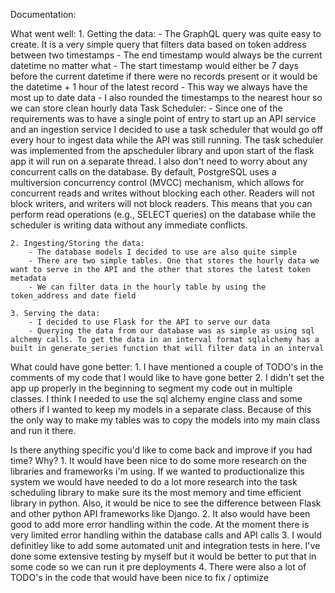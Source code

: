 Documentation:

What went well:
    1. Getting the data:
        - The GraphQL query was quite easy to create. It is a very simple query that filters data based on token address between two timestamps
        - The end timestamp would always be the current datetime no matter what
        - The start timestamp would either be 7 days before the current datetime if there were no records present or it would be the datetime + 1 hour of the latest record
        - This way we always have the most up to date data
        - I also rounded the timestamps to the nearest hour so we can store clean hourly data
        Task Scheduler:
            - Since one of the requirements was to have a single point of entry to start up an API service and an ingestion service I decided to use a task scheduler that would go off every hour to ingest data while the API was still running. The task scheduler was implemented from the apscheduler library and upon start of the flask app it will run on a separate thread. I also don't need to worry about any concurrent calls on the database. By default, PostgreSQL uses a multiversion concurrency control (MVCC) mechanism, which allows for concurrent reads and writes without blocking each other. Readers will not block writers, and writers will not block readers. This means that you can perform read operations (e.g., SELECT queries) on the database while the scheduler is writing data without any immediate conflicts.

    2. Ingesting/Storing the data:
        - The database models I decided to use are also quite simple
        - There are two simple tables. One that stores the hourly data we want to serve in the API and the other that stores the latest token metadata
        - We can filter data in the hourly table by using the token_address and date field

    3. Serving the data:
        - I decided to use Flask for the API to serve our data
        - Querying the data from our database was as simple as using sql alchemy calls. To get the data in an interval format sqlalchemy has a built in generate_series function that will filter data in an interval

What could have gone better:
    1. I have mentioned a couple of TODO's in the comments of my code that I would like to have gone better
    2. I didn't set the app up properly in the beginning to segment my code out in multiple classes. I think I needed to use the sql alchemy engine class and some others if I wanted to keep my models in a separate class. Because of this the only way to make my tables was to copy the models into my main class and run it there.

Is there anything specific you'd like to come back and improve if you had time? Why?
    1. It would have been nice to do some more research on the libraries and frameworks i'm using. If we wanted to productionalize this system we would have needed to do a lot more research into the task scheduling library to make sure its the most memory and time efficient library in python. Also, it would be nice to see the difference between Flask and other python API frameworks like Django. 
    2. It also would have been good to add more error handling within the code. At the moment there is very limited error handling within the database calls and API calls
    3. I would definitley like to add some automated unit and integration tests in here. I've done some extensive testing by myself but it would be better to put that in some code so we can run it pre deployments
    4. There were also a lot of TODO's in the code that would have been nice to fix / optimize

